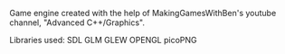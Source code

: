 Game engine created with the help of MakingGamesWithBen's youtube channel, "Advanced C++/Graphics".

Libraries used:
SDL
GLM
GLEW
OPENGL
picoPNG

